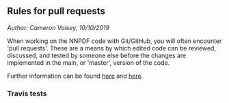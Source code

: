 ## Rules for pull requests

*Author: Cameron Voisey, 10/10/2019*

When working on the NNPDF code with Git/GitHub, you will often encounter 'pull requests'. These are a means by which edited code can be reviewed, discussed, and tested by someone else before the changes are implemented in the main, or 'master', version of the code.

Further information can be found [here](https://help.github.com/en/articles/github-glossary#pull-request) and [here](https://help.github.com/en/articles/about-pull-requests). 

### Travis tests
